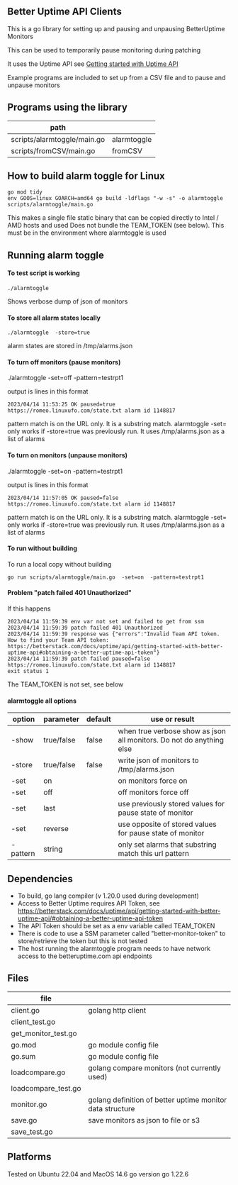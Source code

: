 Better Uptime API Clients
-------------------------
This is a go library for setting up and pausing and unpausing BetterUptime Monitors

This can be used to temporarily pause monitoring during patching

It uses the Uptime API see [Getting started with Uptime API](https://betterstack.com/docs/uptime/api/getting-started-with-uptime-api/)

Example programs are included to set up from a CSV file and to pause and unpause monitors

Programs using the library
--------------------------
| path                            |                            |
| --------------------------------| -------------------------- |
| scripts/alarmtoggle/main.go     | alarmtoggle                |
| scripts/fromCSV/main.go         | fromCSV                    |


How to build alarm toggle for Linux
-----------------------------------
    go mod tidy
    env GOOS=linux GOARCH=amd64 go build -ldflags "-w -s" -o alarmtoggle scripts/alarmtoggle/main.go

This makes a single file static binary that can be copied directly to Intel / AMD hosts and used
Does not bundle the TEAM_TOKEN (see below).  This must be in the environment where alarmtoggle is used

Running alarm toggle
--------------------
#### To test script is working

    ./alarmtoggle 

Shows verbose dump of json of monitors

#### To store all alarm states locally

    ./alarmtoggle  -store=true

alarm states are stored in /tmp/alarms.json

#### To turn off monitors (pause monitors)

   ./alarmtoggle  -set=off -pattern=testrpt1

output is lines in this format

    2023/04/14 11:53:25 OK paused=true https://romeo.linuxufo.com/state.txt alarm id 1148817

pattern match is on the URL only.  It is a substring match.  alarmtoggle -set= only works if -store=true was previously run.  It uses /tmp/alarms.json as a list of alarms

#### To turn on monitors (unpause monitors)

   ./alarmtoggle  -set=on  -pattern=testrpt1

output is lines in this format

    2023/04/14 11:57:05 OK paused=false https://romeo.linuxufo.com/state.txt alarm id 1148817

pattern match is on the URL only.  It is a substring match.  alarmtoggle -set= only works if -store=true was previously run.  It uses /tmp/alarms.json as a list of alarms

#### To run without building
To run a local copy without building

    go run scripts/alarmtoggle/main.go  -set=on  -pattern=testrpt1

#### Problem "patch failed 401 Unauthorized"
If this happens

    2023/04/14 11:59:39 env var not set and failed to get from ssm
    2023/04/14 11:59:39 patch failed 401 Unauthorized
    2023/04/14 11:59:39 response was {"errors":"Invalid Team API token. How to find your Team API token: https://betterstack.com/docs/uptime/api/getting-started-with-better-uptime-api#obtaining-a-better-uptime-api-token"}
    2023/04/14 11:59:39 patch failed paused=false https://romeo.linuxufo.com/state.txt alarm id 1148817
    exit status 1

The TEAM_TOKEN is not set, see below

#### alarmtoggle all options

| option   | parameter  | default | use or result                                                         |
| -------- | ---------- | ------- | --------------------------------------------------------------------- |
| -show    | true/false | false   | when true verbose show as json all monitors.  Do not do anything else |
| -store   | true/false | false   | write json of monitors to /tmp/alarms.json                            |
| -set     | on         |         | on monitors force on                                                  |
| -set     | off        |         | off monitors force off                                                |
| -set     | last       |         | use previously stored values for pause state of monitor               |
| -set     | reverse    |         | use opposite of stored values for pause state of monitor              |
| -pattern | string     |         | only set alarms that substring match this url pattern                 |


Dependencies
------------
 * To build, go lang compiler (v 1.20.0 used during development)
 * Access to Better Uptime requires API Token, see https://betterstack.com/docs/uptime/api/getting-started-with-better-uptime-api/#obtaining-a-better-uptime-api-token
 * The API Token should be set as a env variable called TEAM_TOKEN
 * There is code to use a SSM parameter called "better-monitor-token" to store/retrieve the token but this is not tested
 * The host running the alarmtoggle program needs to have network access to the betteruptime.com api endpoints

Files
-----
| file                |                                                           |
| ------------------- | --------------------------------------------------------- |
| client.go           | golang http client                                        |
| client_test.go      |                                                           |
| get_monitor_test.go |                                                           |
| go.mod              | go module config file                                     |
| go.sum              | go module config file                                     |
| loadcompare.go      | golang compare monitors (not currently used)              |
| loadcompare_test.go |                                                           |
| monitor.go          | golang definition of better uptime monitor data structure |
| save.go             | save monitors as json to file or s3                       |
| save_test.go        |                                                           |


Platforms
---------
Tested on Ubuntu 22.04 and MacOS 14.6
go version go 1.22.6
